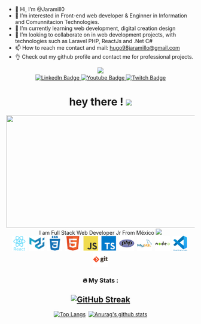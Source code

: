 - 👋 Hi, I’m @Jaramill0
- 👀 I’m interested in Front-end web developer & Enginner in Information and Comunnitacion Technologies.
- 🌱 I’m currently learning web development, digital creation design
- 💞️ I’m looking to collaborate on in web development projects, with technologies such as Laravel PHP, ReactJs and .Net C#
- 📫 How to reach me contact and mail: hugo98jaramillo@gmail.com
- 👌 Check out my github profile and contact me for professional projects.
<div id="header" align="center">
  <img src="https://media.giphy.com/media/M9gbBd9nbDrOTu1Mqx/giphy.gif" width="100"/>
  </div>
<div id="badges" align="center">
  <a href="https://www.linkedin.com/in/inghugojaramillo/">
    <img src="https://img.shields.io/badge/LinkedIn-blue?style=for-the-badge&logo=linkedin&logoColor=white" alt="LinkedIn Badge"/>
  </a>
  <a href="https://www.youtube.com/channel/UCMzYf5QBRcezn1h6tLeMg5Q">
    <img src="https://img.shields.io/badge/YouTube-red?style=for-the-badge&logo=youtube&logoColor=white" alt="Youtube Badge"/>
  </a>
  <a href="https://www.twitch.tv/theyoung7">
    <img src="https://img.shields.io/twitch/status/theyoung7?label=TheYoung&logo=twitch&logoColor=purple&style=social" alt="Twitch Badge"/>
  </a>
<h1>
  hey there !
   <img src="https://media.giphy.com/media/hvRJCLFzcasrR4ia7z/giphy.gif" width="30px"/>
</h1>
  <div align="center">
    <img src="https://media.giphy.com/media/dWesBcTLavkZuG35MI/giphy.gif" width="600" height="300"/>
  </div>
</div>
<div align="center">
I am Full Stack Web Developer Jr From México <img src="https://media.giphy.com/media/WUlplcMpOCEmTGBtBW/giphy.gif" width="20">
<br>
<div>
  <img src="https://github.com/devicons/devicon/blob/master/icons/react/react-original-wordmark.svg" title="React" alt="React" width="40" height="40"/>&nbsp;
  <img src="https://github.com/devicons/devicon/blob/master/icons/materialui/materialui-original.svg" title="Material UI" alt="Material UI" width="40" height="40"/>&nbsp;
  <img src="https://github.com/devicons/devicon/blob/master/icons/css3/css3-plain-wordmark.svg"  title="CSS3" alt="CSS" width="40" height="40"/>&nbsp;
  <img src="https://github.com/devicons/devicon/blob/master/icons/html5/html5-original.svg" title="HTML5" alt="HTML" width="40" height="40"/>&nbsp;
  <img src="https://github.com/devicons/devicon/blob/master/icons/javascript/javascript-original.svg" title="JavaScript" alt="JavaScript" width="40" height="40"/>&nbsp;
   <img src="https://github.com/devicons/devicon/blob/master/icons/typescript/typescript-original.svg" title="Typescript" alt="Typescript" width="40" height="40"/>&nbsp;
   <img src="https://github.com/devicons/devicon/blob/master/icons/php/php-original.svg" title="php" alt="php" width="40" height="40"/>&nbsp;
  <img src="https://github.com/devicons/devicon/blob/master/icons/mysql/mysql-original-wordmark.svg" title="MySQL"  alt="MySQL" width="40" height="40"/>&nbsp;
  <img src="https://github.com/devicons/devicon/blob/master/icons/nodejs/nodejs-original-wordmark.svg" title="NodeJS" alt="NodeJS" width="40" height="40"/>&nbsp;
  <img src="https://github.com/devicons/devicon/blob/master/icons/vscode/vscode-original-wordmark.svg" title="vscode" alt="vscode" width="40" height="40"/>&nbsp;
  <img src="https://github.com/devicons/devicon/blob/master/icons/git/git-original-wordmark.svg" title="Git" **alt="Git" width="40" height="40"/>
</div>


### :fire: My Stats :
[![GitHub Streak](https://streak-stats.demolab.com/?user=Jaramill0&theme=dark)](https://git.io/streak-stats)
---
[![Top Langs](https://github-readme-stats.vercel.app/api/top-langs/?username=Jaramill0&layout=compact&theme=vision-friendly-dark)](https://github.com/anuraghazra/github-readme-stats)&nbsp;
[![Anurag's github stats](https://github-readme-stats.vercel.app/api?username=Jaramill0)](https://github.com/anuraghazra/github-readme-stats)  
</div>
